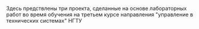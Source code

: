 Здесь предствлены три проекта, сделанные на основе лабораторных работ во время обучения на третьем курсе направления "управление в технических системах" НГТУ
